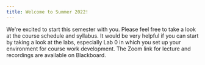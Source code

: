 ```yaml
---
title: Welcome to Summer 2022!
---
```


We're excited to start this semester with you. Please feel free to take a look at the course schedule and syllabus.
It would be very helpful if you can start by taking a look at the labs, especially Lab 0 in which you set up your environment for course work development.  The Zoom link for lecture and recordings are available on Blackboard.
